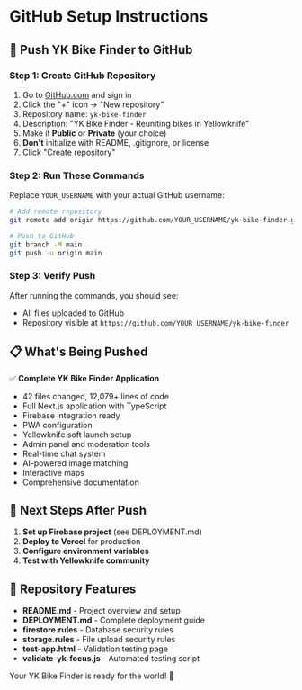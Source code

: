 # GitHub Setup Instructions

## 🚀 Push YK Bike Finder to GitHub

### Step 1: Create GitHub Repository

1. Go to [GitHub.com](https://github.com) and sign in
2. Click the "+" icon → "New repository"
3. Repository name: `yk-bike-finder`
4. Description: "YK Bike Finder - Reuniting bikes in Yellowknife"
5. Make it **Public** or **Private** (your choice)
6. **Don't** initialize with README, .gitignore, or license
7. Click "Create repository"

### Step 2: Run These Commands

Replace `YOUR_USERNAME` with your actual GitHub username:

```bash
# Add remote repository
git remote add origin https://github.com/YOUR_USERNAME/yk-bike-finder.git

# Push to GitHub
git branch -M main
git push -u origin main
```

### Step 3: Verify Push

After running the commands, you should see:
- All files uploaded to GitHub
- Repository visible at `https://github.com/YOUR_USERNAME/yk-bike-finder`

## 📋 What's Being Pushed

✅ **Complete YK Bike Finder Application**
- 42 files changed, 12,079+ lines of code
- Full Next.js application with TypeScript
- Firebase integration ready
- PWA configuration
- Yellowknife soft launch setup
- Admin panel and moderation tools
- Real-time chat system
- AI-powered image matching
- Interactive maps
- Comprehensive documentation

## 🔧 Next Steps After Push

1. **Set up Firebase project** (see DEPLOYMENT.md)
2. **Deploy to Vercel** for production
3. **Configure environment variables**
4. **Test with Yellowknife community**

## 📱 Repository Features

- **README.md** - Project overview and setup
- **DEPLOYMENT.md** - Complete deployment guide
- **firestore.rules** - Database security rules
- **storage.rules** - File upload security rules
- **test-app.html** - Validation testing page
- **validate-yk-focus.js** - Automated testing script

Your YK Bike Finder is ready for the world! 🎉
